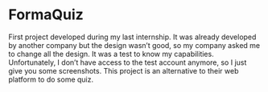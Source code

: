 # FormaQuiz

First project developed during my last internship. It was already developed by another company but the design wasn’t good, so my company asked me to change all the design. It was a test to know my capabilities. 
Unfortunately, I don’t have access to the test account anymore, so I just give you some screenshots. 
This project is an alternative to their web platform to do some quiz. 
